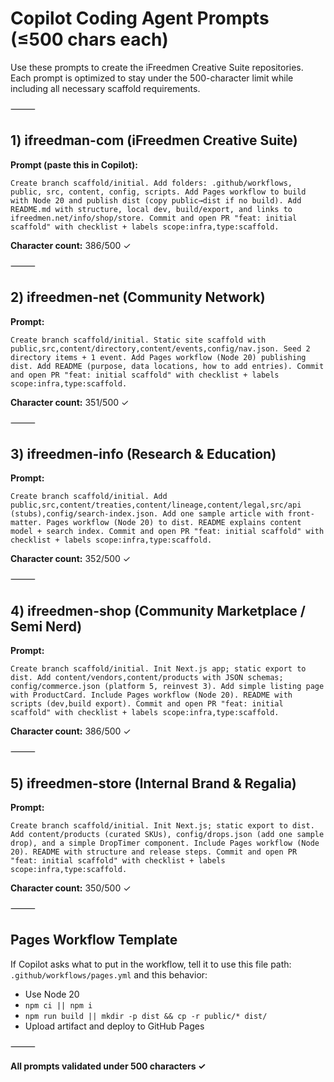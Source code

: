 # Copilot Coding Agent Prompts (≤500 chars each)

Use these prompts to create the iFreedmen Creative Suite repositories. Each prompt is optimized to stay under the 500-character limit while including all necessary scaffold requirements.

⸻

## 1) ifreedman-com (iFreedmen Creative Suite)

**Prompt (paste this in Copilot):**
```
Create branch scaffold/initial. Add folders: .github/workflows, public, src, content, config, scripts. Add Pages workflow to build with Node 20 and publish dist (copy public→dist if no build). Add README.md with structure, local dev, build/export, and links to ifreedmen.net/info/shop/store. Commit and open PR "feat: initial scaffold" with checklist + labels scope:infra,type:scaffold.
```
**Character count:** 386/500 ✓

⸻

## 2) ifreedmen-net (Community Network)

**Prompt:**
```
Create branch scaffold/initial. Static site scaffold with public,src,content/directory,content/events,config/nav.json. Seed 2 directory items + 1 event. Add Pages workflow (Node 20) publishing dist. Add README (purpose, data locations, how to add entries). Commit and open PR "feat: initial scaffold" with checklist + labels scope:infra,type:scaffold.
```
**Character count:** 351/500 ✓

⸻

## 3) ifreedmen-info (Research & Education)

**Prompt:**
```
Create branch scaffold/initial. Add public,src,content/treaties,content/lineage,content/legal,src/api (stubs),config/search-index.json. Add one sample article with front-matter. Pages workflow (Node 20) to dist. README explains content model + search index. Commit and open PR "feat: initial scaffold" with checklist + labels scope:infra,type:scaffold.
```
**Character count:** 352/500 ✓

⸻

## 4) ifreedmen-shop (Community Marketplace / Semi Nerd)

**Prompt:**
```
Create branch scaffold/initial. Init Next.js app; static export to dist. Add content/vendors,content/products with JSON schemas; config/commerce.json (platform 5, reinvest 3). Add simple listing page with ProductCard. Include Pages workflow (Node 20). README with scripts (dev,build export). Commit and open PR "feat: initial scaffold" with checklist + labels scope:infra,type:scaffold.
```
**Character count:** 386/500 ✓

⸻

## 5) ifreedmen-store (Internal Brand & Regalia)

**Prompt:**
```
Create branch scaffold/initial. Init Next.js; static export to dist. Add content/products (curated SKUs), config/drops.json (add one sample drop), and a simple DropTimer component. Include Pages workflow (Node 20). README with structure and release steps. Commit and open PR "feat: initial scaffold" with checklist + labels scope:infra,type:scaffold.
```
**Character count:** 350/500 ✓

⸻

## Pages Workflow Template

If Copilot asks what to put in the workflow, tell it to use this file path: `.github/workflows/pages.yml` and this behavior:
- Use Node 20
- `npm ci || npm i`
- `npm run build || mkdir -p dist && cp -r public/* dist/`
- Upload artifact and deploy to GitHub Pages

⸻

**All prompts validated under 500 characters ✓**